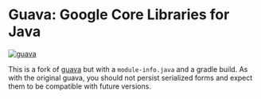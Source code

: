 # Guava: Google Core Libraries for Java

[![guava](https://maven-badges.herokuapp.com/maven-central/io.github.jbock-java/guava/badge.svg?subject=guava)](https://maven-badges.herokuapp.com/maven-central/io.github.jbock-java/guava)

This is a fork of [guava](https://github.com/google/guava/tree/9830997ec9676dcf794369da9b8b20b8162caa60)
but with a `module-info.java` and a gradle build.
As with the original guava, you should not persist serialized forms
and expect them to be compatible with future versions.
